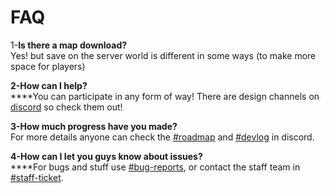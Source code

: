 # FAQ

1-**Is there a map download?**\
Yes! but save on the server world is different in some ways (to make more space for players)

**2-How can I help?**\
****You can participate in any form of way! There are design channels on [discord](https://discord.gg/U9fZSJJcte) so check them out!

**3-How much progress have you made?**\
For more details anyone can check the [#roadmap](https://discord.com/channels/1013224109473284126/1013245209963941929) and [#devlog](https://discord.com/channels/1013224109473284126/1013256501646868481) in discord.

**4-How can I let you guys know about issues?**\
****For bugs and stuff use [#bug-reports](https://discord.com/channels/1013224109473284126/1019717584653914194), or contact the staff team in [#staff-ticket](https://discord.com/channels/1013224109473284126/1013889906323505152).
